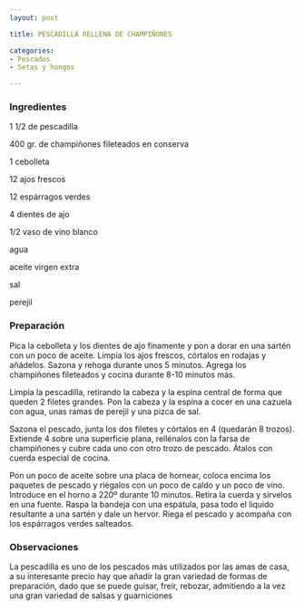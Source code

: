```yaml
---
layout: post

title: PESCADILLA RELLENA DE CHAMPIÑONES

categories:
- Pescados
- Setas y hongos

---
```

<h3>Ingredientes</h3>

1 1/2 de pescadilla

400 gr. de champiñones fileteados en conserva

1 cebolleta

12 ajos frescos

12 espárragos verdes

4 dientes de ajo

1/2 vaso de vino blanco

agua

aceite virgen extra

sal

perejil

<h3>Preparación</h3>

Pica la cebolleta y los dientes de ajo finamente y pon a dorar en una sartén con un poco de aceite. Limpia los ajos frescos, córtalos en rodajas y añádelos. Sazona y rehoga durante unos 5 minutos. Agrega los champiñones fileteados y cocina durante 8-10 minutos más.

Limpia la pescadilla, retirando la cabeza y la espina central de forma que queden 2 filetes grandes. Pon la cabeza y la espina a cocer en una cazuela con agua, unas ramas de perejil y una pizca de sal.

Sazona el pescado, junta los dos filetes y córtalos en 4 (quedarán 8 trozos). Extiende 4 sobre una superficie plana, rellénalos con la farsa de champiñones y cubre cada uno con otro trozo de pescado. Átalos con cuerda especial de cocina.

Pon un poco de aceite sobre una placa de hornear, coloca encima los paquetes de pescado y riégalos con un poco de caldo y un poco de vino. Introduce en el horno a 220º durante 10 minutos. Retira la cuerda y sírvelos en una fuente. Raspa la bandeja con una espátula, pasa todo el liquido resultante a una sartén y dale un hervor. Riega el pescado y acompaña con los espárragos verdes salteados.

<h3>Observaciones</h3>

La pescadilla es uno de los pescados más utilizados por las amas de casa, a su interesante precio hay que añadir la gran variedad de formas de preparación, dado que se puede guisar, freír, rebozar, admitiendo a la vez una gran variedad de salsas y guarniciones